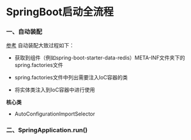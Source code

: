 # SpringBoot启动全流程

### 一、自动装配
[参考](https://blog.csdn.net/qq_27028647/article/details/129266436)
自动装配大致过程如下：

+ 获取到组件（例如spring-boot-starter-data-redis）META-INF文件夹下的spring.factories文件

+ spring.factories文件中列出需要注入IoC容器的类

+ 将实体类注入到IoC容器中进行使用

**核心类**
+ AutoConfigurationImportSelector

### 二、SpringApplication.run()